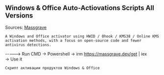 ## Windows & Office Auto-Actiovations Scripts All Versions
Sources: [Massgrave](https://github.com/massgravel/Microsoft-Activation-Scripts)
```
A Windows and Office activator using HWID / Ohook / KMS38 / Online KMS activation methods, with a focus on open-source code and fewer antivirus detections.
```
----->
Run CMD -> Powershell -> irm https://massgrave.dev/get | iex  
-> Use it

```
Скрипт активации продуктов Windows & Office

